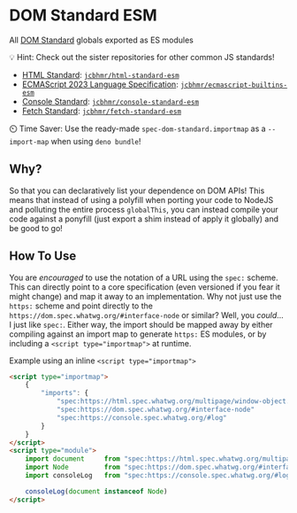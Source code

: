 # DOM Standard ESM
All [DOM Standard](https://dom.spec.whatwg.org) globals exported as ES modules

💡 Hint: Check out the sister repositories for other common JS standards!
- [HTML Standard](https://html.spec.whatwg.org): [`jcbhmr/html-standard-esm`](https://github.com/jcbhmr/html-standard-esm)
- [ECMAScript 2023 Language Specification](https://tc39.es/ecma262): [`jcbhmr/ecmascript-builtins-esm`](https://github.com/jcbhmr/ecmascript-builtins-esm)
- [Console Standard](https://console.spec.whatwg.org): [`jcbhmr/console-standard-esm`](about:blank)
- [Fetch Standard](https://fetch.spec.whatwg.org): [`jcbhmr/fetch-standard-esm`](about:blank)

⏲️ Time Saver: Use the ready-made `spec-dom-standard.importmap` as a `--import-map` when using `deno bundle`!

## Why?

So that you can declaratively list your dependence on DOM APIs! This means that instead of using a polyfill when porting your code to NodeJS and polluting the entire process `globalThis`, you can instead compile your code against a ponyfill (just export a shim instead of apply it globally) and be good to go!

## How To Use

You are _encouraged_ to use the notation of a URL using the `spec:` scheme. This can directly point to a core specification (even versioned if you fear it might change) and map it away to an implementation. Why not just use the `https:` scheme and point directly to the `https://dom.spec.whatwg.org/#interface-node` or similar? Well, you _could_... I just like `spec:`. Either way, the import should be mapped away by either compiling against an import map to generate `https:` ES modules, or by including a `<script type="importmap">` at runtime.

Example using an inline `<script type="importmap">`
```html
<script type="importmap">
    {
        "imports": {
            "spec:https://html.spec.whatwg.org/multipage/window-object.html#dom-document-2" : "https://esm.sh/html-standard-esm/window/document.js",
            "spec:https://dom.spec.whatwg.org/#interface-node"                              : "https://esm.sh/dom-standard-esm/node.js",
            "spec:https://console.spec.whatwg.org/#log"                                     : "https://esm.sh/console-standard-esm/console/log.js"
        }
    }
</script>
<script type="module">
    import document     from "spec:https://html.spec.whatwg.org/multipage/window-object.html#dom-document-2"
    import Node         from "spec:https://dom.spec.whatwg.org/#interface-node"
    import consoleLog   from "spec:https://console.spec.whatwg.org/#log"

    consoleLog(document instanceof Node)
</script>
```
